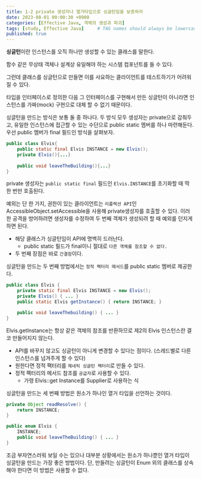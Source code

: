 ```yaml
---
title: 1-2 private 생성자나 열거타입으로 싱글턴임을 보증하라
date: 2023-08-01 00:00:30 +0900
categories: [Effective Java, 객체의 생성과 파괴]
tags: [study, Effective Java]     # TAG names should always be lowercase
published: true
---
```


**싱글턴**이란 인스턴스를 오직 하나만 생성할 수 있는 클래스를 말한다.

함수 같은 무상태 객체나 설계상 유일해야 하는 시스템 컴포넌트를 들 수 있다. 

그런데 클래스를 싱글턴으로 만들면 이를 사요하는 클라이언트를 테스트하기가 어려워질 수 있다. 

타입을 인터페이스로 정의한 다음 그 인터페이스를 구현해서 만든 싱글턴이 아니라면 인스턴스를 가짜(mock) 구현으로 대체 할 수 없기 때문이다. 

싱글턴을 만드는 방식은 보통 둘 중 하나다. 두 방식 모두 생성자는 private으로  감춰두고, 유일한 인스턴스에 접근할 수 있는 수단으로 public static 멤버를 하나 마련해둔다. 우선 public 멤버가 final 필드인 방식을 살펴보자. 

```java
public class Elvis{
	public static final Elvis INSTANCE = new Elvis();
	private Elvis(){...}
	
	public void leaveTheBuilding(){...}
}
```

private 생성자는 `public static final` 필드인 `Elvis.INSTANCE`를 초기화할 때 딱 한 번만 호출된다.

예외는 단 한 가지, 권한이 있는 클라이언트는 `리플렉션 API`인 AccessibleObject.setAccessible을 사용해 private생성자를 호출할 수 있다. 이러한 공격을 방어하려면 생성자를 수정하여 두 번째 객체가 생성되려 할 때 예외를 던지게 하면 된다.

- 해당 클래스가 싱글턴임이 API에 명백히 드러난다.
    - public static 필드가 final이니 절대로 `다른 객체를 참조할 수 없다.`
- 두 번째 장점은 바로 `간결함`이다.

싱글턴을 만드는 두 번째 방법에서는 `정적 팩터리 메서드`를 public static 멤버로 제공한다.

```java
public class Elvis {
    private static final Elvis INSTANCE = new Elvis();
    private Elvis() { ... }
    public static Elvis getInstance() { return INSTANCE; }

    public void leaveThebuilding() { ... }
}
```

Elvis.getInstance는 항상 같은 객체의 참조를 반환하므로 제2의 Elvis 인스턴스란 결코 만들어지지 않는다.

- API를 바꾸지 않고도 싱글턴이 아니게 변경할 수 있다는 점이다. (스레드별로 다른 인스턴스를 넘겨주게 할 수 있다)
- 원한다면 정적 팩터리를 `제네릭 싱글턴 팩터리`로 만들 수 있다.
- 정적 팩터리의 메서드 참조를 `공급자`로 사용할 수 있다.
    - 가령 Elvis::get Instance를 Supplier<Elvis>로 사용하는 식

싱글턴을 만드는 세 번째 방법은 원소가 하나인 열거 타입을 선언하는 것이다.

```java
private Object readResolve() {
    return INSTANCE;
}

public enum Elvis {
    INSTANCE;
    public void leaveTheBuilding() { ... }
}
```

조금 부자연스러워 보일 수는 있으나 대부분 상황에서는 원소가 하나뿐인 열거 타입이 싱글턴을 만드는 가장 좋은 방법이다.
단, 만들려는 싱글턴이 Enum 외의 클래스를 상속해야 한다면 이 방법은 사용할 수 없다.